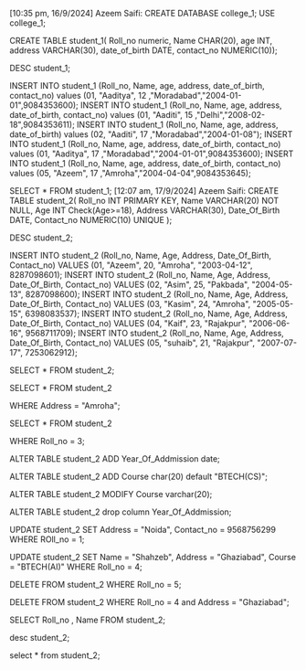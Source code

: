 [10:35 pm, 16/9/2024] Azeem Saifi: CREATE DATABASE college_1;
USE college_1;

CREATE TABLE student_1(
Roll_no numeric,
Name CHAR(20),
age INT,
address VARCHAR(30),
date_of_birth DATE,
contact_no NUMERIC(10));

DESC student_1;

INSERT INTO student_1
(Roll_no, Name, age, address, date_of_birth, contact_no)
values
(01, "Aaditya", 12 ,"Moradabad","2004-01-01",9084353600);
INSERT INTO student_1
(Roll_no, Name, age, address, date_of_birth, contact_no)
values
(01, "Aaditi", 15 ,"Delhi","2008-02-18",9084353611);
INSERT INTO student_1
(Roll_no, Name, age, address, date_of_birth)
values
(02, "Aaditi", 17 ,"Moradabad","2004-01-08");
INSERT INTO student_1
(Roll_no, Name, age, address, date_of_birth, contact_no)
values
(01, "Aaditya", 17 ,"Moradabad","2004-01-01",9084353600);
INSERT INTO student_1
(Roll_no, Name, age, address, date_of_birth, contact_no)
values
(05, "Azeem", 17 ,"Amroha","2004-04-04",9084353645);

SELECT * FROM student_1;
[12:07 am, 17/9/2024] Azeem Saifi: CREATE TABLE student_2(
Roll_no INT PRIMARY KEY,
Name  VARCHAR(20) NOT NULL,
Age INT Check(Age>=18),
Address VARCHAR(30),
Date_Of_Birth DATE,
Contact_no NUMERIC(10) UNIQUE
);

DESC student_2;

INSERT INTO student_2
(Roll_no, Name, Age, Address, Date_Of_Birth, Contact_no)
VALUES
(01, "Azeem", 20, "Amroha", "2003-04-12", 8287098601);
INSERT INTO student_2
(Roll_no, Name, Age, Address, Date_Of_Birth, Contact_no)
VALUES
(02, "Asim", 25, "Pakbada", "2004-05-13", 8287098600);
INSERT INTO student_2
(Roll_no, Name, Age, Address, Date_Of_Birth, Contact_no)
VALUES
(03, "Kasim", 24, "Amroha", "2005-05-15", 6398083537);
INSERT INTO student_2
(Roll_no, Name, Age, Address, Date_Of_Birth, Contact_no)
VALUES
(04, "Kaif", 23, "Rajakpur", "2006-06-16", 9568711709);
INSERT INTO student_2
(Roll_no, Name, Age, Address, Date_Of_Birth, Contact_no)
VALUES
(05, "suhaib", 21, "Rajakpur", "2007-07-17", 7253062912);

SELECT * FROM student_2;

SELECT * FROM student_2 

WHERE Address = "Amroha";

SELECT * FROM student_2 

WHERE Roll_no = 3;

ALTER TABLE student_2 ADD Year_Of_Addmission date;

ALTER TABLE student_2 ADD Course char(20) default "BTECH(CS)";

ALTER TABLE student_2 MODIFY Course varchar(20);

ALTER TABLE student_2 drop column Year_Of_Addmission;

UPDATE student_2 SET Address = "Noida", Contact_no = 9568756299 WHERE ROll_no = 1;

UPDATE student_2 SET Name = "Shahzeb", Address = "Ghaziabad", Course = "BTECH(AI)" WHERE Roll_no = 4;

DELETE FROM student_2 WHERE Roll_no = 5;

DELETE FROM student_2 WHERE Roll_no = 4 and Address = "Ghaziabad";

SELECT Roll_no , Name FROM student_2;

desc student_2;

select * from student_2;
